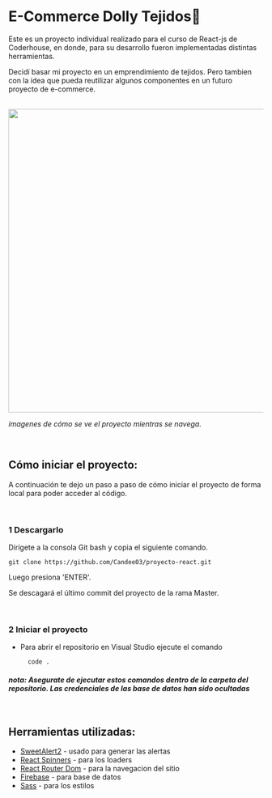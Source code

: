 # **E-Commerce Dolly Tejidos🐑**
Este es un proyecto individual realizado para el curso de React-js de Coderhouse, en donde, para su desarrollo fueron implementadas distintas herramientas.

Decidí basar mi proyecto en un emprendimiento de tejidos. Pero tambien con la idea que pueda reutilizar algunos componentes en un futuro proyecto de e-commerce.


<br>

<div>
  <a href="https://codesandbox.io">
    <img src="https://firebasestorage.googleapis.com/v0/b/dollytienda-b36ab.appspot.com/o/Dolly-Tejidos-Google-Chrome-2023-03-30-16-25-04.gif?alt=media&token=e106251e-d4c0-4495-be14-46cc866adb11" width="600px">
  </a>
</div>

*imagenes de cómo se ve el proyecto mientras se navega.*

<br>

## **Cómo iniciar el proyecto:**

A continuación te dejo un paso a paso de cómo iniciar el proyecto de forma local para poder acceder al código.

<br>

### **1 Descargarlo**
Dirígete a la consola Git bash y copia el siguiente comando. 

    git clone https://github.com/Candee03/proyecto-react.git

Luego presiona 'ENTER'.

Se descagará el último commit del proyecto de la rama Master.

<br>

### **2 Iniciar el proyecto**

- Para abrir el repositorio en Visual Studio ejecute el comando

        code .

#### *nota: Asegurate de ejecutar estos comandos dentro de la carpeta del repositorio. Las credenciales de las base de datos han sido ocultadas*

<br>

## Herramientas utilizadas:

  - [SweetAlert2](https://sweetalert2.github.io/) - usado para generar las alertas
  - [React Spinners](https://mhnpd.github.io/react-loader-spinner/) - para los loaders
  - [React Router Dom](https://reactrouter.com/en/main) - para la navegacion del sitio
  - [Firebase](https://firebase.google.com/?hl=es-419) - para base de datos
  - [Sass](https://sass-lang.com/) - para los estilos